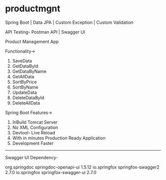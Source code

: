 # productmgnt
Spring Boot | Data JPA | Custom Exception | Custom Validation

API Testing- Postman API | Swagger UI

Product Management App

Functionality->
1. SaveData
2. GetDataById
3. GetDataByName
4. GetAllData
5. SortByPrice
6. SortByName
7. UpdateData
8. DeleteDataById
9. DeleteAllData

Spring Boot Features->
1. InBuild Tomcat Server
2. No XML Configuration
3. Devtool- Live Reload
4. With in minutes Production Ready Application
5. Development Faster

------------------------

Swagger UI Dependency-

<dependency>
			<groupId>org.springdoc</groupId>
			<artifactId>springdoc-openapi-ui</artifactId>
			<version>1.5.12</version>
		</dependency>
		<dependency>
			<groupId>io.springfox</groupId>
			<artifactId>springfox-swagger2</artifactId>
			<version>2.7.0</version>
		</dependency>
		<dependency>
			<groupId>io.springfox</groupId>
			<artifactId>springfox-swagger-ui</artifactId>
			<version>2.7.0</version>
		</dependency>

